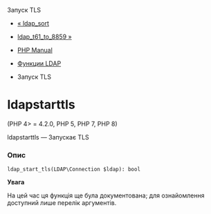 Запуск TLS

-   [« ldap\_sort](function.ldap-sort.html)
    
-   [ldap\_t61\_to\_8859 »](function.ldap-t61-to-8859.html)
    
-   [PHP Manual](index.html)
    
-   [Функции LDAP](ref.ldap.html)
    
-   Запуск TLS
    

# ldapstarttls

(PHP 4> = 4.2.0, PHP 5, PHP 7, PHP 8)

ldapstarttls — Запускає TLS

### Опис

```methodsynopsis
ldap_start_tls(LDAP\Connection $ldap): bool
```

**Увага**

На цей час ця функція ще була документована; для ознайомлення доступний лише перелік аргументів.